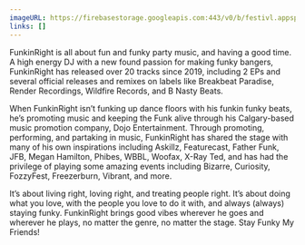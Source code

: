 ```yaml
---
imageURL: https://firebasestorage.googleapis.com:443/v0/b/festivl.appspot.com/o/userContent%2F05D4C593-EF57-46AC-B2C7-30444F5323D3.png?alt=media&token=6079f804-a021-4b7b-b02c-8f4e6223f121
links: []
---
```

FunkinRight is all about fun and funky party music, and having a good time.
A high energy DJ with a new found passion for making funky bangers, FunkinRight has
released over 20 tracks since 2019, including 2 EPs and several official releases and remixes
on labels like Breakbeat Paradise, Render Recordings, Wildfire Records, and B Nasty Beats.

When FunkinRight isn’t funking up dance floors with his funkin funky beats, he’s promoting
music and keeping the Funk alive through his Calgary-based music promotion company, Dojo
Entertainment. Through promoting, performing, and partaking in music, FunkinRight has shared
the stage with many of his own inspirations including Askillz, Featurecast, Father Funk, JFB,
Megan Hamilton, Phibes, WBBL, Woofax, X-Ray Ted, and has had the privilege of playing some
amazing events including Bizarre, Curiosity, FozzyFest, Freezerburn, Vibrant, and more.

It’s about living right, loving right, and treating people right. It’s about doing what you love, with
the people you love to do it with, and always (always) staying funky. FunkinRight brings good
vibes wherever he goes and wherever he plays, no matter the genre, no matter the stage.
Stay Funky My Friends!
